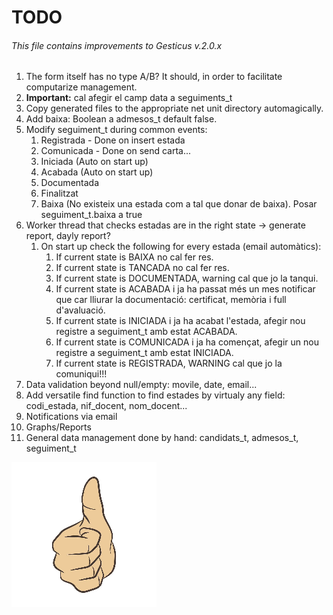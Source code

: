 # TODO

###### This file contains improvements to Gesticus v.2.0.x

1. The form itself has no type A/B? It should, in order to facilitate computarize management.
1. __Important:__ cal afegir el camp data a seguiments_t
1. Copy generated files to the appropriate net unit directory automagically.
1. Add baixa: Boolean a admesos_t default false.
1. Modify seguiment_t during common events: 
   1. Registrada - Done on insert estada
   1. Comunicada - Done on send carta...
   1. Iniciada (Auto on start up)
   1. Acabada (Auto on start up)
   1. Documentada
   1. Finalitzat
   1. Baixa (No existeix una estada com a tal que donar de baixa). Posar seguiment_t.baixa a true
1. Worker thread that checks estadas are in the right state -> generate report, dayly report?
   1. On start up check the following for every estada (email automàtics):
      1. If current state is BAIXA no cal fer res.
      1. If current state is TANCADA no cal fer res.
      1. If current state is DOCUMENTADA, warning cal que jo la tanqui.
      1. If current state is ACABADA i ja ha passat més un mes notificar que car lliurar la documentació: certificat, memòria i full d'avaluació.
      1. If current state is INICIADA i ja ha acabat l'estada, afegir nou registre a seguiment_t amb estat ACABADA.
      1. If current state is COMUNICADA i ja ha començat, afegir un nou registre a seguiment_t amb estat INICIADA.
      1. If current state is REGISTRADA, WARNING cal que jo la comuniqui!!!
1. Data validation beyond null/empty: movile, date, email...
1. Add versatile find function to find estades by virtualy any field: codi_estada, nif_docent, nom_docent...
1. Notifications via email
1. Graphs/Reports
1. General data management done by hand: candidats_t, admesos_t, seguiment_t

![Thumb Up](./thumb_up.jpg)